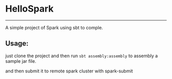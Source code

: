 # HelloSpark
------------

A simple project of Spark using sbt to comple.

Usage:
----

just clone the project and then run `sbt assembly:assembly` to assembly a sample jar file.

and then submit it to remote spark cluster with spark-submit

